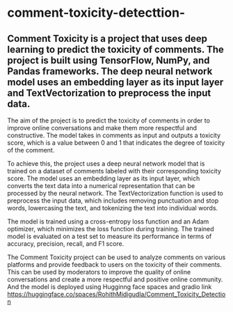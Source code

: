 # comment-toxicity-detecttion-
## Comment Toxicity is a project that uses deep learning to predict the toxicity of comments. The project is built using TensorFlow, NumPy, and Pandas frameworks. The deep neural network model uses an embedding layer as its input layer and TextVectorization to preprocess the input data.

The aim of the project is to predict the toxicity of comments in order to improve online conversations and make them more respectful and constructive. The model takes in comments as input and outputs a toxicity score, which is a value between 0 and 1 that indicates the degree of toxicity of the comment.

To achieve this, the project uses a deep neural network model that is trained on a dataset of comments labeled with their corresponding toxicity score. The model uses an embedding layer as its input layer, which converts the text data into a numerical representation that can be processed by the neural network. The TextVectorization function is used to preprocess the input data, which includes removing punctuation and stop words, lowercasing the text, and tokenizing the text into individual words.

The model is trained using a cross-entropy loss function and an Adam optimizer, which minimizes the loss function during training. The trained model is evaluated on a test set to measure its performance in terms of accuracy, precision, recall, and F1 score.
                                                   
The Comment Toxicity project can be used to analyze comments on various platforms and provide feedback to users on the toxicity of their comments. This can be used by moderators to improve the quality of online conversations and create a more respectful and positive online community.
 And the model is  deployed using Hugginng face spaces and gradio link https://huggingface.co/spaces/RohithMidigudla/Comment_Toxicity_Detection
